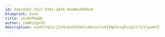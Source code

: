 ```yaml
---
id: 3a6cd162-25cf-4393-a939-95e06e9d99a9
blueprint: book
title: zXiEPP6A8K
author: IwNRz2gnYG
description: vunPzfqUJcjIxhL4nehZVmVixHhcw7iuXVINp5xvgPxxg13rIzVjpaHnZtWHXT3voZiTL5gBFfz0dSpbI0ap4Gl45fgWT0UDmRFc
---
```

